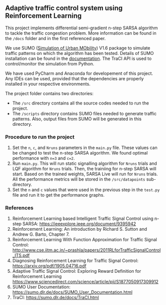 ## Adaptive traffic control system using Reinforcement Learning

This project implements differential semi-gradient n-step SARSA algorithm to tackle the traffic congestion problem. More information can be found in the `/docs` folder and in the first referenced paper.

We use SUMO ([Simulation of Urban MObility](https://eclipse.dev/sumo/)) V1.6 package to simulate traffic patterns on which the algorithm has been tested. Details of SUMO installation can be found in the [documentation](https://sumo.dlr.de/docs/Installing.html). The TraCI API is used to control/monitor the simulation from Python.

We have used PyCharm and Anaconda for developement of this project. Any IDEs can be used, provided that the dependencies are properly installed in your respective environments.

The project folder contains two directories:
* The `/src` directory contains all the source codes needed to run the project.
* The `/scripts` directory contains SUMO files needed to generate traffic patterns. Also, output files from SUMO will be generated in this directory.

### Procedure to run the project
1. Set the `n`, `c`, and `Nruns` parameters in the `main.py` file. These values can be changed to test the n-step SARSA algorithm. We found optimal performance with `n=3` and `c=2`. 
2. Run `main.py`. This will run static signalling algorithm for `Nruns` trials and LQF algorithm for `Nruns` trials. Then, the trainiing for n-step SARSA will start. Based on the trained weights, SARSA Live will run for `Nruns` trials. All the performance metrics will be stored in the `/src/datapoints` sub-directory.
3. Set the `n` and `c` values that were used in the previous step in the `test.py` file and run it to get the performance graphs.

### References
1. Reinforcement Learning based Intelligent Traffic Signal Control using n-step SARSA: https://ieeexplore.ieee.org/document/9395942
2. Reinforcement Learning: An introduction by Richard S. Sutton and Andrew G. Barto, Chapter 7.
3. Reinforcement Learning With Function Approximation for Traffic Signal Control:
   http://www.cse.iitm.ac.in/~prashla/papers/2011RLforTrafficSignalControl_ITS.pdf
4. Diagnosing Reinforcement Learning for Traffic Signal Control:
   https://arxiv.org/pdf/1905.04716.pdf
5. Adaptive Traffic Signal Control: Exploring Reward Definition for Reinforcement Learning
   https://www.sciencedirect.com/science/article/pii/S1877050917309912
6. SUMO User Documentation:
   https://sumo.dlr.de/docs/SUMO_User_Documentation.html
7. TraCI: https://sumo.dlr.de/docs/TraCI.html
